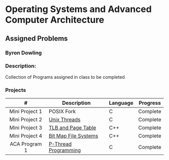 # Operating Systems and Advanced Computer Architecture
## Assigned Problems
### Byron Dowling
### Description:
Collection of Programs assigned in class to be completed

### Projects

|       #        | Description                | Language | Progress    |
| :------------: | -------------------------- | -------- | ----------- |
| Mini Project 1 | POSIX Fork                 |    C     |  Complete   |
| Mini Project 2 | [Unix Threads](https://github.com/Byron-Dowling/4103-Operating-Systems/tree/main/Assignments/Threading)               |  C  |  Complete   |
| Mini Project 3 | [TLB and Page Table](https://github.com/Byron-Dowling/4103-Operating-Systems/tree/main/Assignments/Mini%20Project%203)         |  C++  |  Complete   |
| Mini Project 4 | [Bit Map File Systems](https://github.com/Byron-Dowling/4103-Operating-Systems/tree/main/Assignments/Mini%20Project%204)       |  C++  |  Complete   |
| ACA Program 1  | [P-Thread Programming](https://github.com/Byron-Dowling/4103-Operating-Systems/tree/main/Assignments/Threading)       |  C  |  Complete   |

